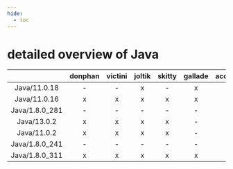 ```yaml
---
hide:
  - toc
---
```


detailed overview of Java
=========================

| |donphan|victini|joltik|skitty|gallade|accelgor|swalot|doduo|
| :---: | :---: | :---: | :---: | :---: | :---: | :---: | :---: | :---: |
|Java/11.0.18|-|-|x|-|x|x|-|-|
|Java/11.0.16|x|x|x|x|x|x|x|x|
|Java/1.8.0_281|-|-|-|-|-|-|x|-|
|Java/13.0.2|x|x|x|x|-|-|x|x|
|Java/11.0.2|x|x|x|x|-|x|x|x|
|Java/1.8.0_241|-|-|-|-|-|-|-|x|
|Java/1.8.0_311|x|x|x|x|x|x|-|-|
